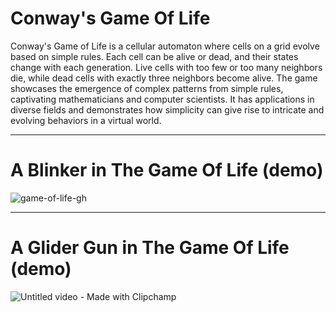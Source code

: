 # Conway's Game Of Life


Conway's Game of Life is a cellular automaton where cells on a grid evolve based on simple rules. Each cell can be alive or dead, and their states change with each generation. Live cells with too few or too many neighbors die, while dead cells with exactly three neighbors become alive. The game showcases the emergence of complex patterns from simple rules, captivating mathematicians and computer scientists. It has applications in diverse fields and demonstrates how simplicity can give rise to intricate and evolving behaviors in a virtual world.

<hr>

# A Blinker in The Game Of Life (demo)
![game-of-life-gh](https://github.com/NauGht07/game-of-life/assets/85633605/81750460-aa04-4eae-aaeb-87da1c3615ca)

<hr>

# A Glider Gun in The Game Of Life (demo)

![Untitled video - Made with Clipchamp](https://github.com/NauGht07/game-of-life/assets/85633605/bc385683-450c-4d8f-bd6e-cca8726720fc)
